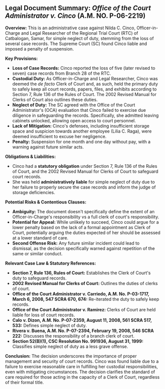 ## Legal Document Summary: *Office of the Court Administrator v. Cinco* (A.M. NO. P-06-2219)

**Overview:** This is an administrative case against Nilda C. Cinco, Officer-in-Charge and Legal Researcher of the Regional Trial Court (RTC) of Catbalogan, Samar, for simple neglect of duty, stemming from the loss of several case records. The Supreme Court (SC) found Cinco liable and imposed a penalty of suspension.

**Key Provisions:**

*   **Loss of Case Records:** Cinco reported the loss of five (later revised to seven) case records from Branch 28 of the RTC.
*   **Custodial Duty:** As Officer-in-Charge and Legal Researcher, Cinco was deemed the *de facto* Clerk of Court and, as such, held the primary duty to safely keep all court records, papers, files, and exhibits according to Section 7, Rule 136 of the Rules of Court. The 2002 Revised Manual for Clerks of Court also outlines these duties.
*   **Neglect of Duty:** The SC agreed with the Office of the Court Administrator's (OCA) evaluation that Cinco failed to exercise due diligence in safeguarding the records. Specifically, she admitted leaving cabinets unlocked, allowing open access to court personnel.
*   **Lack of Mitigation:** Cinco's defenses, including insufficient storage space and suspicion towards another employee (Lilia C. Raga), were deemed insufficient to excuse her negligence.
*   **Penalty:** Suspension for one month and one day without pay, with a warning against future similar acts.

**Obligations & Liabilities:**

*   Cinco had a **statutory obligation** under Section 7, Rule 136 of the Rules of Court, and the 2002 Revised Manual for Clerks of Court to safeguard court records.
*   She was held **administratively liable** for simple neglect of duty due to her failure to properly secure the case records and inform the judge of storage deficiencies.

**Potential Risks & Contentious Clauses:**

*   **Ambiguity:** The document doesn't specifically define the extent of an Officer-in-Charge's responsibility vs a full clerk of court's responsibility.
*   **Potential for Appeal:** While unlikely to succeed, Cinco could argue for a lower penalty based on the lack of a formal appointment as Clerk of Court, potentially arguing the duties expected of her should be assessed at a lower standard of care.
*   **Second Offense Risk:** Any future similar incident could lead to dismissal, as the decision specifically warned against repetition of the same or similar conduct.

**Relevant Case Law & Statutory References:**

*   **Section 7, Rule 136, Rules of Court:** Establishes the Clerk of Court's duty to safeguard records.
*   **2002 Revised Manual for Clerks of Court:** Outlines the duties of clerks of court.
*   **Office of the Court Administrator v. Carriedo, A.M. No. P-03-1717, March 6, 2008, 547 SCRA 670, 674:** Re-iterated the duty to safely keep records.
*   **Office of the Court Administrator v. Ramirez:** Clerks of Court are held liable for loss of court records.
*   **Calo v. Dizon, A.M. No. P-07-2359, August 11, 2008, 561 SCRA 517, 533:** Defines simple neglect of duty.
*   **Rivera v. Buena, A.M. No. P-07-2394, February 19, 2008, 546 SCRA 222:** Discusses the responsibility of a branch clerk of court.
*   **Section 52(B)(1), CSC Resolution No. 991936, August 31, 1999:** Classifies simple neglect of duty as a less grave offense.

**Conclusion:** The decision underscores the importance of proper management and security of court records. Cinco was found liable due to a failure to exercise reasonable care in fulfilling her custodial responsibilities, even with mitigating circumstances. The decision clarifies the standard of care required for those acting in the capacity of a Clerk of Court, regardless of their formal title.
